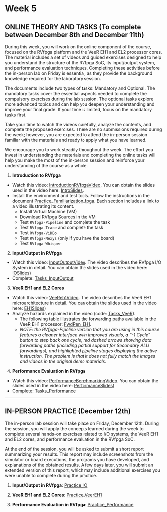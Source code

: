 # Week 5

## ONLINE THEORY AND TASKS (To complete between December 8th and December 11th)

During this week, you will work on the online component of the course, focused on the RVfpga platform and the VeeR EH1 and EL2 processor cores. The material includes a set of videos and guided exercises designed to help you understand the structure of the RVfpga SoC, its input/output system, and performance evaluation techniques. Completing these activities before the in-person lab on Friday is essential, as they provide the background knowledge required for the laboratory session.

The documents include two types of tasks: Mandatory and Optional. The mandatory tasks cover the essential aspects needed to complete the compulsory exercises during the lab session. The optional tasks explore more advanced topics and can help you deepen your understanding and improve your final grade. If your time is limited, focus on the mandatory tasks first.

Take your time to watch the videos carefully, analyze the contents, and complete the proposed exercises. There are no submissions required during the week; however, you are expected to attend the in-person session familiar with the materials and ready to apply what you have learned.

We encourage you to work steadily throughout the week. The effort you invest in understanding the materials and completing the online tasks will help you make the most of the in-person session and reinforce your understanding of the course as a whole.

1. **Introduction to RVfpga**
  - Watch this video: [IntroductionRVfpgaVideo](https://www.youtube.com/watch?v=sc_Jn0XSkNw). You can obtain the slides used in the video here: [IntroSlides](https://drive.google.com/file/d/17Kid-KSDqPOPoEudiWhcuOdUChYpkcbp/view?usp=drive_link).
  - Install the environment and test tools. Follow the instructions in the document [Practice_Familiarization_fpga](https://drive.google.com/file/d/1vdLf39U89q38gmLuodo7nZkctRqeAiyO/view?usp=drive_link). Each section includes a link to a video illustrating its content.
    - Install Virtual Machine (VM)
    - Download RVfpga Sources in the VM
    - Test `RVfpga-Pipeline` and complete the task
    - Test `RVfpga-Trace` and complete the task
    - Test `RVfpga-ViDBo`
    - Test `RVfpga-Nexys` (only if you have the board)
    - Test `RVfpga-Whisper`

2. **Input/Output in RVfpga**
  - Watch this video: [InputOutputVideo](https://www.youtube.com/watch?v=8fK-CoEbo0Y). The video describes the RVfpga I/O System in detail. You can obtain the slides used in the video here: [IOSlides](https://drive.google.com/file/d/1-Kav6TLV5xBURQYfZfRP3yzWUq_Qp7eV/view?usp=drive_link))
  - Complete: [Tasks_InputOutput](https://drive.google.com/file/d/1FX5Fr63ecMRLswCPk606GWZr7z65b1Fp/view?usp=drive_link)

3. **VeeR EH1 and EL2 Cores**
  - Watch this video: [VeeReh1Video](https://youtu.be/xVnB6OM00cE?si=0HW333O-oPOXUDZG). The video describes the VeeR EH1 microarchitecture in detail. You can obtain the slides used in the video here: [EH1Slides](https://drive.google.com/file/d/1kIMQY3u5jZB7cAktFPqIHSpHAuruENAM/view?usp=drive_link))
  - Analyze hazards explained in the video (code: [Tasks_VeeR](https://drive.google.com/file/d/1NSOsgaQnFWfeKJbu6r6319T3zq0wzgf-/view?usp=sharing)).
      - The following table illustrates the forwarding paths available in the VeeR EH1 processor: [FwdPen_EH1](https://drive.google.com/file/d/1owNZUEw-2AZw2-El_mBu4-WpZ1HhYVNo/view?usp=sharing).
      - *NOTE: the RVfpga-Pipeline version that you are using in this course features a cleaner interface with improved visuals, a “-1 Cycle” button to step back one cycle, red dashed arrows showing data forwarding paths (including partial support for Secondary ALU forwardings), and highlighted pipeline stages displaying the active instruction. The problem is that it does not fully match the images and videos in the original demo materials.*

4. **Performance Evaluation in RVfpga**
  - Watch this video: [PerformanceBenchmarkingVideo](https://www.youtube.com/watch?v=GqaDEW3W4X0). You can obtain the slides used in the video here: [PerformanceSlides](https://drive.google.com/file/d/1xCmc4vFd_khLk6En14Ae_ZDF-OiP1QNm/view?usp=drive_link))
  - Complete: [Tasks_Performance](https://drive.google.com/file/d/1221ZkEwMsJuQGO-T1emmaSZvgeHH_mls/view?usp=drive_link)

---

## IN-PERSON PRACTICE (December 12th)

The in-person lab session will take place on Friday, December 12th. During the session, you will apply the concepts learned during the week to complete several hands-on exercises related to I/O systems, the VeeR EH1 and EL2 cores, and performance evaluation in the RVfpga SoC.

At the end of the session, you will be asked to submit a short report summarizing your results. This report may include screenshots from the simulator or board executions, the programs you have developed, and explanations of the obtained results. A few days later, you will submit an extended version of this report, which may include additional exercises you were unable to complete during the practice.

1. **Input/Output in RVfpga**: [Practice_IO]()

2. **VeeR EH1 and EL2 Cores**: [Practice_VeerEH1]()

3. **Performance Evaluation in RVfpga**: [Practice_Performance]()

